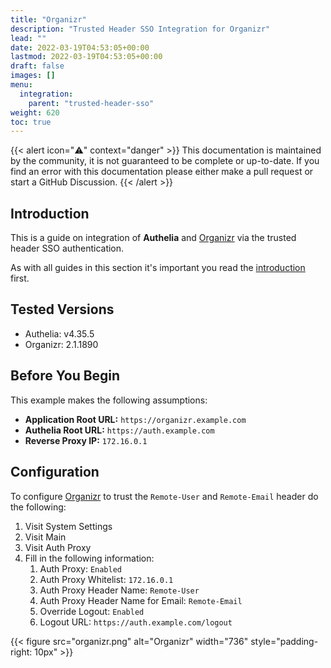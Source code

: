 ```yaml
---
title: "Organizr"
description: "Trusted Header SSO Integration for Organizr"
lead: ""
date: 2022-03-19T04:53:05+00:00
lastmod: 2022-03-19T04:53:05+00:00
draft: false
images: []
menu:
  integration:
    parent: "trusted-header-sso"
weight: 620
toc: true
---
```


{{< alert icon="⚠️" context="danger" >}}
This documentation is maintained by the community, it is not guaranteed to be complete or up-to-date. If you find an
error with this documentation please either make a pull request or start a GitHub Discussion.
{{< /alert >}}

## Introduction

This is a guide on integration of **Authelia** and [Organizr] via the trusted header SSO authentication.

As with all guides in this section it's important you read the [introduction](../introduction.md) first.

## Tested Versions

- Authelia: v4.35.5
- Organizr: 2.1.1890

## Before You Begin

This example makes the following assumptions:

- **Application Root URL:** `https://organizr.example.com`
- **Authelia Root URL:** `https://auth.example.com`
- **Reverse Proxy IP:** `172.16.0.1`

## Configuration

To configure [Organizr] to trust the `Remote-User` and `Remote-Email` header do the following:

1. Visit System Settings
2. Visit Main
3. Visit Auth Proxy
4. Fill in the following information:
   1. Auth Proxy: `Enabled`
   2. Auth Proxy Whitelist: `172.16.0.1`
   3. Auth Proxy Header Name: `Remote-User`
   4. Auth Proxy Header Name for Email: `Remote-Email`
   5. Override Logout: `Enabled`
   6. Logout URL: `https://auth.example.com/logout`


{{< figure src="organizr.png" alt="Organizr" width="736" style="padding-right: 10px" >}}

[Organizr]: https://organizr.app/
